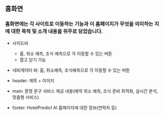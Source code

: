 ## 홈화면
### 홈화면에는 각 사이트로 이동하는 기능과 이 홈페이지가 무엇을 의미하는 지에 대한 목적 및 소개 내용을 위주로 담았습니다.

- 사이드바
    - 홈, 취소 예측, 조식 예측으로 각 이동할 수 있는 버튼
    - 열고 닫기 가능

- 네비게이터 바: 홈, 취소예측, 조식예측으로 각 이동할 수 있는 버튼

- header: 제목 + 이미지

- main: 환영 문구
        서비스 제공 내용(예약 취소 예측, 조식 준비 최적화, 실시간 분석, 맞춤형 서비스)
        
- footer: HotelPredict AI 홈페이지에 대한 정보(연락처 등)